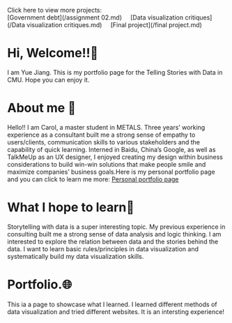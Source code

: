 Click here to view more projects: 
<br/>
[Government debt](/assignment 02.md) &nbsp;&nbsp;&nbsp;
[Data visualization critiques](/Data visualization critiques.md) &nbsp;&nbsp;&nbsp;
[Final project](/final project.md) &nbsp;&nbsp;&nbsp;

# Hi, Welcome!!🤩
I am Yue Jiang. This is my portfolio page for the Telling Stories with Data in CMU. Hope you can enjoy it. 

# About me 👧
Hello!! I am Carol, a master student in METALS. Three years’ working experience as a consultant built me a strong sense of empathy to users/clients, communication skills to various stakeholders and the capability of quick learning. Interned in Baidu,  China’s Google, as well as TalkMeUp as an UX designer, I enjoyed creating my design within business considerations to build win-win solutions that make people smile and maximize companies’ business goals.Here is my personal portfolio page and you can click to learn me more: [Personal portfolio page](http://www.yuejiang.me)

# What I hope to learn👧
Storytelling with data is a super interesting topic. My previous experience in consulting built me a strong sense of data analysis and logic thinking. I am interested to explore the relation between data and the stories behind the data. I want to learn basic rules/principles in data visualization and systematically build my data visualization skills. 

# Portfolio.🌐
This ia a page to showcase what I learned. I learned different methods of data visualization and tried different websites. It is an intersting experience!



  
